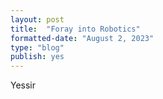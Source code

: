 ```yaml
---
layout: post
title:  "Foray into Robotics"
formatted-date: "August 2, 2023"
type: "blog"
publish: yes
---
```


Yessir